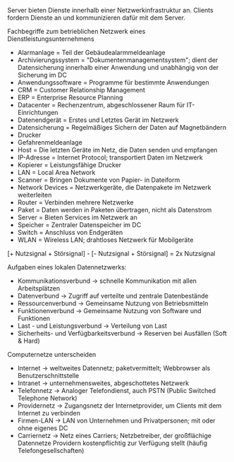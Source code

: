 Server bieten Dienste innerhalb einer Netzwerkinfrastruktur an.
Clients fordern Dienste an und kommunizieren dafür mit dem Server. 

Fachbegriffe zum betrieblichen Netzwerk eines Dienstleistungsunternehmens

- Alarmanlage = Teil der Gebäudealarmmeldeanlage
- Archivierungssystem = "Dokumentenmanagementsystem"; dient der Datensicherung innerhalb einer Anwendung und unabhängig von der Sicherung im DC
- Anwendungssoftware = Programme für bestimmte Anwendungen
- CRM = Customer Relationship Management
- ERP = Enterprise Resource Planning
- Datacenter = Rechenzentrum, abgeschlossener Raum für IT-Einrichtungen
- Datenendgerät = Erstes und Letztes Gerät im Netzwerk
- Datensicherung = Regelmäßiges Sichern der Daten auf Magnetbändern
- Drucker
- Gefahrenmeldeanlage
- Host = Die letzten Geräte im Netz, die Daten senden und empfangen
- IP-Adresse = Internet Protocol; transportiert Daten im Netzwerk
- Kopierer = Leistungsfähige Drucker
- LAN = Local Area Network
- Scanner = Bringen Dokumente von Papier- in Dateiform
- Network Devices = Netzwerkgeräte, die Datenpakete im Netzwerk weiterleiten
- Router = Verbinden mehrere Netzwerke
- Paket = Daten werden in Paketen übertragen, nicht als Datenstrom
- Server = Bieten Services im Netzwerk an
- Speicher = Zentraler Datenspeicher im DC
- Switch = Anschluss von Endgeräten
- WLAN = Wireless LAN; drahtloses Netzwerk für Mobilgeräte

[+ Nutzsignal + Störsignal] - [- Nutzsignal + Störsignal] = 2x Nutzsignal

Aufgaben eines lokalen Datennetzwerks:

- Kommunikationsverbund -> schnelle Kommunikation mit allen Arbeitsplätzen
- Datenverbund -> Zugriff auf verteilte und zentrale Datenbestände
- Ressourcenverbund -> Gemeinsame Nutzung von Betriebsmitteln
- Funktionenverbund -> Gemeinsame Nutzung von Software und Funktionen
- Last - und Leistungsverbund -> Verteilung von Last
- Sicherheits- und Verfügbarkeitsverbund -> Reserven bei Ausfällen (Soft & Hard)

Computernetze unterscheiden

- Internet -> weltweites Datennetz; paketvermittelt; Webbrowser als Benutzerschnittstelle
- Intranet -> unternehmensweites, abgeschottetes Netzwerk
- Telefonnetz -> Analoger Telefondienst, auch PSTN (Public Switched Telephone Network)
- Providernetz -> Zugangsnetz der Internetprovider, um Clients mit dem Internet zu verbinden
- Firmen-LAN -> LAN von Unternehmen und Privatpersonen; mit oder ohne eigenes DC
- Carriernetz -> Netz eines Carriers; Netzbetreiber, der großflächige Datennetze Providern kostenpflichtig zur Verfügung stellt (häufig Telefongesellschaften)
